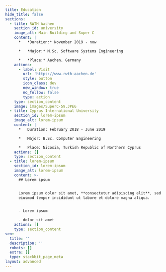```yaml
---
title: Education
hide_title: false
sections:
  - title: RWTH Aachen
    section_id: university
    image_alt: Main Building and Super C
    content: |
      *   *Duration:* November 2019 - now

      *   *Major:* M.Sc. Software Systems Engineering

      *   *Place:* Aachen, Germany
    actions:
      - label: Visit
        url: 'https://www.rwth-aachen.de'
        style: button
        icon_class: dev
        new_window: true
        no_follow: false
        type: action
    type: section_content
    image: images/SuperC-59.JPEG
  - title: Cyprus International University
    section_id: lorem-ipsum
    image_alt: lorem-ipsum
    content: |
      *   Duration: February 2018 - June 2019

      *   Major: B.Sc. Computer Engineering

      *   Place: Nicosia, Turkish Republic of Northern Cyprus
    actions: []
    type: section_content
  - title: lorem-ipsum
    section_id: lorem-ipsum
    image_alt: lorem-ipsum
    content: >-
      ## Lorem ipsum


      Lorem ipsum dolor sit amet, **consectetur adipiscing elit**, sed do
      eiusmod tempor incididunt ut labore et dolore magna aliqua.


      - Lorem ipsum

      - dolor sit amet
    actions: []
    type: section_content
seo:
  title: ''
  description: ''
  robots: []
  extra: []
  type: stackbit_page_meta
layout: advanced
---
```

